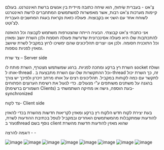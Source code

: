 
צֶ'אט - בעברית שִׂיחוּחַ, הוא שיחה כתובה מיידית בין אנשים ברשת האינטרנט. בעולם קיימות מערכות צ'אט רבות, אשר מאפשרות למשתמשים המתחברים לרשת האינטרנט לשוחח אחד עם השני או בקבוצות. פעולה כזאת נקראת בעגת המחשבים העברית לְצ'וֹטֵט.

אני כתבתי צ'אט קבוצתי.
הבעיה הייתה שהצטרפות משתמש לקבוצה וכל ההאזנה להתכתבות שלו היא פעולה אסינכרונית שדורשת פעולה חוסמת ולכן השרת יושב ומאזין וכל התוכנית חסומה. 
ולכן אנו יוצרים תהליכונים שהם ימשיכו לרוץ במקביל לשרת שיושב ומאזין לפניות נוספות.


 
צד שרת – Server side

השרת רץ ברקע ומחכה לפניות.
ברגע שמשתמש מצטרף, השרת פותח לו socket  ושולח אותו ל-thread  . וכל ההתקשרות שלו עם השרת מתבצעת ב-thread זה, כך השרת יכול לתקשר עם כמה לקוחות במקביל.
תהליכונים רצים על אותו מרחב זיכרון ולפיכך יש צורך בהגנה על משתנים משותפים ע"י מנעולים. 
כדי לנעול את רשימת הערוצים הפתוחים (השמורים ברשימת Clients) בעת הוספה, גישה או מחיקה השתמשתי ב- synchronized



צד לקוח-  Client side

בעת יצירת לקוח חדש הלקוח רץ ברקע ומאזין לקריאות חדשות מהשרת
בכדי להאזין להודעות שמתקבלות מהמשתמשים האחרים ובמקביל לטפל בכתיבת ההודעות לשרת, נעזר בthread נוסף בשם client שהוא מאזין להודעות חדשות מהשרת

דוגמה להרצה - -

![image](https://github.com/user-attachments/assets/e0930e31-b7b7-4854-bf81-340af686ffd4)
![image](https://github.com/user-attachments/assets/8f0b894a-0479-49e0-9b57-863935cd545b)
![image](https://github.com/user-attachments/assets/2fc1f3e2-6d4e-4c18-9b87-e9f3fa8416f5)
![image](https://github.com/user-attachments/assets/26d1882e-9cc9-4f1f-aa65-3174c1feaf7c)
![image](https://github.com/user-attachments/assets/cb2936f6-ace8-4577-a09d-97358e88f567)
![image](https://github.com/user-attachments/assets/bcde1cd8-a997-4286-9050-32c4749eb2ad)
![image](https://github.com/user-attachments/assets/e1ee94a9-a228-437d-a487-592f91a35c97)
![image](https://github.com/user-attachments/assets/759f9842-4190-4cdf-bb9b-0b8afcc41ef5)



